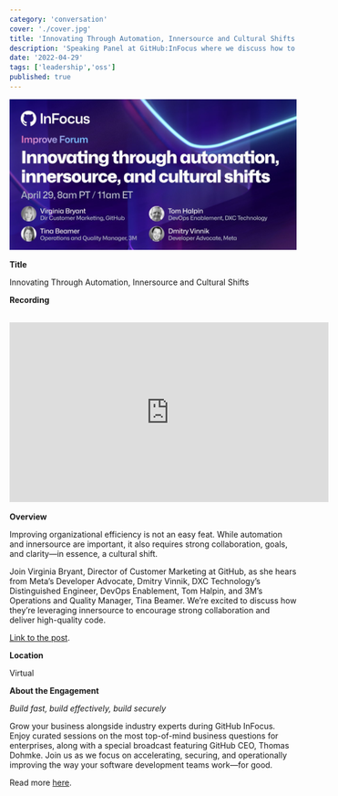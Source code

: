 ```yaml
---
category: 'conversation'
cover: './cover.jpg'
title: 'Innovating Through Automation, Innersource and Cultural Shifts'
description: 'Speaking Panel at GitHub:InFocus where we discuss how to leverage innersource to encourage strong collaboration and deliver high-quality code.'
date: '2022-04-29'
tags: ['leadership','oss']
published: true
---
```

![cover](./cover.jpg)

**Title**

Innovating Through Automation, Innersource and Cultural Shifts

**Recording**

<br>

<iframe width="560" height="315" src="https://www.youtube.com/embed/Y8c7U4quV8g" title="YouTube video player" frameborder="0" allow="accelerometer; autoplay; clipboard-write; encrypted-media; gyroscope; picture-in-picture" allowfullscreen></iframe>

<br>

**Overview**

Improving organizational efficiency is not an easy feat. While automation and innersource are important, it also requires strong collaboration, goals, and clarity—in essence, a cultural shift.

Join Virginia Bryant, Director of Customer Marketing at GitHub, as she hears from Meta’s Developer Advocate, Dmitry Vinnik, DXC Technology’s Distinguished Engineer, DevOps Enablement, Tom Halpin, and 3M’s Operations and Quality Manager, Tina Beamer. We’re excited to discuss how they’re leveraging innersource to encourage strong collaboration and deliver high-quality code.

[Link to the post](https://infocus.github.com/sessions/innovating-through-automation-innersource-and-cultural-shifts-with-meta-dxc-technology-and-3m/).

**Location**

Virtual

**About the Engagement**

*Build fast, build effectively, build securely*

Grow your business alongside industry experts during GitHub InFocus. Enjoy curated sessions on the most top-of-mind business questions for enterprises, along with a special broadcast featuring GitHub CEO, Thomas Dohmke. Join us as we focus on accelerating, securing, and operationally improving the way your software development teams work—for good.

Read more [here]().
